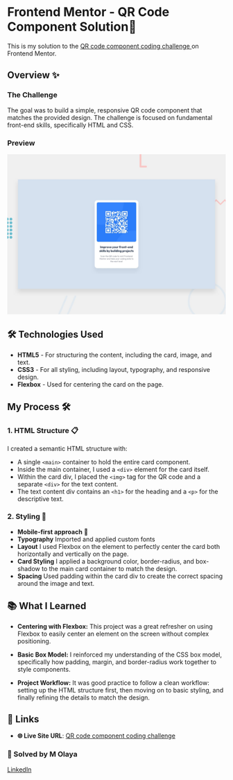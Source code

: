 # Frontend Mentor -  QR Code Component Solution🔗
This is my solution to the [QR code component coding challenge ](https://) on Frontend Mentor.

## Overview ✨

### The Challenge

The goal was to build a simple, responsive QR code component that matches the provided design. The challenge is focused on fundamental front-end skills, specifically HTML and CSS.

### Preview

![Screenshot](./images/preview.jpg) 

## 🛠️ Technologies Used
- **HTML5** - For structuring the content, including the card, image, and text.
- **CSS3** - For all styling, including layout, typography, and responsive design.
- **Flexbox** - Used for centering the card on the page.

## My Process 🛠️
### 1. HTML Structure 📋
I created a semantic HTML structure with:

- A single `<main>` container to hold the entire card component.
- Inside the main container, I used a `<div>` element for the card itself.
- Within the card div, I placed the `<img>` tag for the QR code and a separate `<div>` for the text content.
- The text content div contains an `<h1>` for the heading and a `<p>` for the descriptive text.

### 2. Styling 🎨
- **Mobile-first approach** 📱
- **Typography** Imported and applied custom fonts
- **Layout**  I used Flexbox on the <body> element to perfectly center the card both horizontally and vertically on the page.
- **Card Styling** I applied a background color, border-radius, and box-shadow to the main card container to match the design.
- **Spacing** Used padding within the card div to create the correct spacing around the image and text.

## 📚 What I Learned
- **Centering with Flexbox:** This project was a great refresher on using Flexbox to easily center an element on the screen without complex positioning.

- **Basic Box Model:** I reinforced my understanding of the CSS box model, specifically how padding, margin, and border-radius work together to style components.

- **Project Workflow:** It was good practice to follow a clean workflow: setting up the HTML structure first, then moving on to basic styling, and finally refining the details to match the design.

## 🔗 Links
- **🌐 Live Site URL**: [QR code component coding challenge ](https://)

### **👥 Solved by M Olaya** 
<a href="https://www.linkedin.com/in/molaya">LinkedIn</a> 
